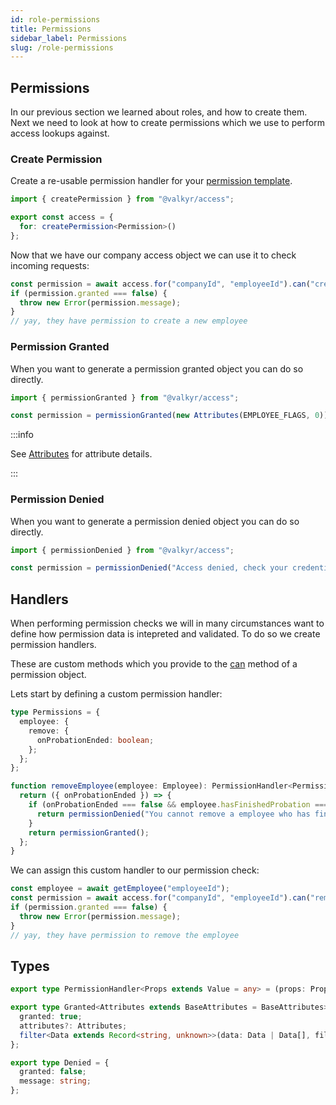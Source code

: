 ```yaml
---
id: role-permissions
title: Permissions
sidebar_label: Permissions
slug: /role-permissions
---
```


## Permissions

In our previous section we learned about roles, and how to create them. Next we need to look at how to create permissions which we use to perform access lookups against.

### Create Permission

Create a re-usable permission handler for your [permission template](roles-overview#permission-template).

```ts title="createPermission(): Function"
import { createPermission } from "@valkyr/access";

export const access = {
  for: createPermission<Permission>()
};
```

Now that we have our company access object we can use it to check incoming requests:

```ts
const permission = await access.for("companyId", "employeeId").can("create", "employee");
if (permission.granted === false) {
  throw new Error(permission.message);
}
// yay, they have permission to create a new employee
```

### Permission Granted

When you want to generate a permission granted object you can do so directly.

```ts title="permissionGranted(attributes?: Attributes): Granted"
import { permissionGranted } from "@valkyr/access";

const permission = permissionGranted(new Attributes(EMPLOYEE_FLAGS, 0));
```

:::info

See [Attributes](#attributes) for attribute details.

:::

### Permission Denied

When you want to generate a permission denied object you can do so directly.

```ts title="permissionGranted(message?: string): Denied"
import { permissionDenied } from "@valkyr/access";

const permission = permissionDenied("Access denied, check your credentials!");
```

## Handlers

When performing permission checks we will in many circumstances want to define how permission data is intepreted and validated. To do so we create permission handlers.

These are custom methods which you provide to the [can](#can) method of a permission object.

Lets start by defining a custom permission handler:

```ts title="Permission Template"
type Permissions = {
  employee: {
    remove: {
      onProbationEnded: boolean;
    };
  };
};
```

```ts
function removeEmployee(employee: Employee): PermissionHandler<Permissions["employee"]["remove"]> {
  return ({ onProbationEnded }) => {
    if (onProbationEnded === false && employee.hasFinishedProbation === true) {
      return permissionDenied("You cannot remove a employee who has finished their probation period.");
    }
    return permissionGranted();
  };
}
```

We can assign this custom handler to our permission check:

```ts
const employee = await getEmployee("employeeId");
const permission = await access.for("companyId", "employeeId").can("remove", "employee", removeEmployee(employee));
if (permission.granted === false) {
  throw new Error(permission.message);
}
// yay, they have permission to remove the employee
```

## Types

```ts
export type PermissionHandler<Props extends Value = any> = (props: Props) => Granted | Denied;

export type Granted<Attributes extends BaseAttributes = BaseAttributes> = {
  granted: true;
  attributes?: Attributes;
  filter<Data extends Record<string, unknown>>(data: Data | Data[], filter?: string): Partial<Data> | Partial<Data>[];
};

export type Denied = {
  granted: false;
  message: string;
};
```
